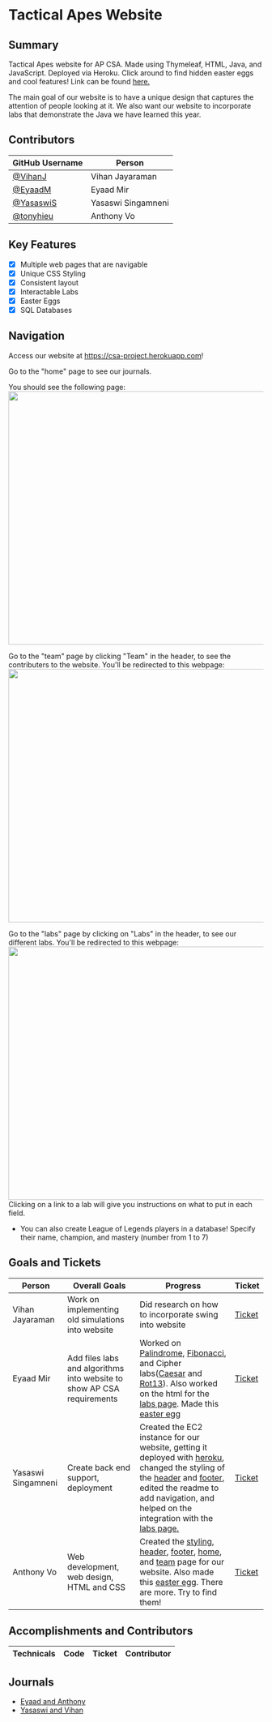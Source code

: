 # Tactical Apes Website

## Summary
Tactical Apes website for AP CSA. Made using Thymeleaf, HTML, Java, and JavaScript. Deployed via Heroku. Click around to find hidden easter eggs and cool features! Link can be found <a href="https://csa-project.herokuapp.com/" target="_blank">here.</a>

The main goal of our website is to have a unique design that captures the attention of people looking at it. We also want our website to incorporate labs that demonstrate the Java we have learned this year. 

## Contributors
| GitHub Username | Person |
| --- | --- |
| [@VihanJ](https://github.com/VihanJ) | Vihan Jayaraman |
| [@EyaadM](https://github.com/eyaadm) | Eyaad Mir |
| [@YasaswiS](https://github.com/YasaswiS) | Yasaswi Singamneni |
| [@tonyhieu](https://github.com/tonyhieu) | Anthony Vo |

## Key Features
- [x] Multiple web pages that are navigable
- [x] Unique CSS Styling
- [x] Consistent layout
- [x] Interactable Labs
- [x] Easter Eggs
- [x] SQL Databases 

## Navigation

Access our website at https://csa-project.herokuapp.com! 

Go to the "home" page to see our journals. 

You should see the following page:
<img src="https://media.discordapp.net/attachments/787235941373837332/818711475912048640/unknown.png?width=1366&height=670" width="1200" height="500">


Go to the "team" page by clicking "Team" in the header, to see the contributers to the website.
You'll be redirected to this webpage:
<img src="https://media.discordapp.net/attachments/787235941373837332/818711564164530176/unknown.png?width=1391&height=669" width="1200" height="500">

Go to the "labs" page by clicking on "Labs" in the header, to see our different labs.
You'll be redirected to this webpage:
<img src="https://media.discordapp.net/attachments/787235941373837332/818711639905009664/unknown.png?width=1376&height=669" width="1200" height="500">
Clicking on a link to a lab will give you instructions on what to put in each field.

 - You can also create League of Legends players in a database! Specify their name, champion, and mastery (number from 1 to 7)

## Goals and Tickets
| Person | Overall Goals | Progress | Ticket |
| --- | --- | --- | --- |
| Vihan Jayaraman | Work on implementing old simulations into website | Did research on how to incorporate swing into website | [Ticket](https://github.com/tonyhieu/P1-Tactical-Apes-Site/projects/4)
| Eyaad Mir | Add files labs and algorithms into website to show AP CSA requirements | Worked on [Palindrome](https://github.com/tonyhieu/P1-Tactical-Apes-Site/blob/master/src/main/java/files/labs/Palindrome.java), [Fibonacci](https://github.com/tonyhieu/P1-Tactical-Apes-Site/blob/master/src/main/java/files/labs/Fibonacci.java), and Cipher labs([Caesar](https://github.com/tonyhieu/P1-Tactical-Apes-Site/blob/master/src/main/java/files/labs/Caesar.java) and [Rot13](https://github.com/tonyhieu/P1-Tactical-Apes-Site/blob/master/src/main/java/files/labs/Rot13.java)). Also worked on the html for the [labs page](https://github.com/tonyhieu/P1-Tactical-Apes-Site/blob/master/src/main/resources/templates/pages/labs.html). Made this [easter egg](https://github.com/tonyhieu/P1-Tactical-Apes-Site/blob/52f6adaa6ec3d6053482fe16d974bb30245e50ef/src/main/resources/templates/pages/team.html#L38) | [Ticket](https://github.com/tonyhieu/P1-Tactical-Apes-Site/projects/3) | 
| Yasaswi Singamneni | Create back end support, deployment | Created the EC2 instance for our website, getting it deployed with [heroku](https://www.heroku.com/), changed the styling of the [header](https://github.com/tonyhieu/P1-Tactical-Apes-Site/blob/master/src/main/resources/templates/fragments/header.html) and [footer](https://github.com/tonyhieu/P1-Tactical-Apes-Site/blob/master/src/main/resources/templates/fragments/footer.html), edited the readme to add navigation, and helped on the integration with the [labs page.](https://github.com/tonyhieu/P1-Tactical-Apes-Site/blob/master/src/main/resources/templates/pages/labs.html) | [Ticket](https://github.com/tonyhieu/P1-Tactical-Apes-Site/projects/2) |
| Anthony Vo | Web development, web design, HTML and CSS | Created the [styling](https://github.com/tonyhieu/P1-Tactical-Apes-Site/blob/master/src/main/resources/templates/fragments/headfile.html), [header](https://github.com/tonyhieu/P1-Tactical-Apes-Site/blob/master/src/main/resources/templates/fragments/header.html), [footer](https://github.com/tonyhieu/P1-Tactical-Apes-Site/blob/master/src/main/resources/templates/fragments/footer.html), [home](https://github.com/tonyhieu/P1-Tactical-Apes-Site/blob/master/src/main/resources/templates/index.html), and [team](https://github.com/tonyhieu/P1-Tactical-Apes-Site/blob/master/src/main/resources/templates/pages/team.html) page for our website. Also made this [easter egg](https://github.com/tonyhieu/P1-Tactical-Apes-Site/blob/52f6adaa6ec3d6053482fe16d974bb30245e50ef/src/main/resources/templates/pages/team.html#L26). There are more. Try to find them! | [Ticket](https://github.com/tonyhieu/P1-Tactical-Apes-Site/projects/1) |

## Accomplishments and Contributors
| Technicals | Code | Ticket | Contributor |
| --- | --- | --- | --- |

## Journals
- [Eyaad and Anthony](https://docs.google.com/document/d/1_TAdjjngp_0zO604YmFBRjesVqBiyebn3PxdbbQfVCM/edit?usp=sharing)
- [Yasaswi and Vihan](https://docs.google.com/document/d/1YGXgR4pPUf52Tl2DBQ33JKAiH2Ob1iPUPTL69cVNPw8/edit?usp=sharing)


 

